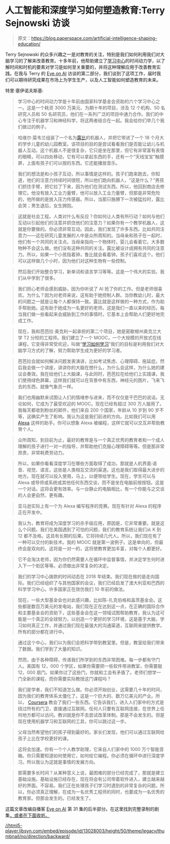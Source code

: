 # 人工智能和深度学习如何塑造教育:Terry Sejnowski 访谈

> 原文：<https://blog.paperspace.com/artificial-intelligence-shaping-education/>

Terry Sejnowski 的众多兴趣之一是对教育的关注，特别是我们如何利用我们对大脑学习的了解来改善教育。十多年前，他帮助建立了[学习中心](https://tdlc.ucsd.edu/tdlc2/index.php)的时间动力学，以了解时间和时机的要素对学习是如何至关重要的，并将这种理解应用于改善教育实践。在我与 Terry 的 [Eye on AI](https://www.eye-on.ai/podcast-031) 访谈的第二部分，我们谈到了这项工作，届时我们可以期待研究成果在市场上为学生生产，以及人工智能如何塑造教育的未来。

特里·塞伊诺夫斯基:

> 学习中心的时间动力学是十年前由国家科学基金会资助的六个学习中心之一。这是一个耗资 3000 万美元、为期十年的项目，涉及 12 个机构、50 名研究人员和 50 名研究员，他们在一系列广泛的项目中通力合作。我们的中心专注于机器学习和神经科学，将这两者结合在一起。我会给你们举几个我们做过的例子。

> 哈维尔·莫韦兰组装了一个名为[露比](https://www.researchgate.net/figure/Two-of-the-robots-developed-as-part-the-RUBI-project-Top-RUBI-1-the-first-prototype_fig1_224333381)的机器人，并把它带进了一个 18 个月大的学步儿童的幼儿园教室。该项目的目的是尝试看看我们是否能让幼儿与机器人互动。这个机器人不是很复杂，它只是坐在那里，但它有非常富有表情的眼睛，可以四处移动，它有可以拿起东西的手，还有一个“天线宝宝”触摸屏，上面有孩子们可以按的东西。它还能播放音乐。

> 我们的想法是和小孩子互动，所以事情是这样的。孩子们跑来跑去，你知道，他们的注意力持续时间很短，所以他们跑向机器人，“这是什么？”男孩们抓住手臂，把它拉了下来，因为他们在测试东西。所以，他回到商店去修理它。他没有放入工业力量臂，他可以放入工业力量臂，但那是非常危险的，他所做的是放入压力传感器。所以，当那只胳膊下一次被猛拉时，露比会哭；男生退后，女生拥抱。

> 这就是社会工程。人类对什么有反应？你如何让人类有所行动？如何与他们互动以引起他们的注意并抓住他们的注意力？如果你有一个教学机器人，这就是你要做的。你必须非常互动。因此，我们发现了许多东西。比如共同注意力——这在研究儿童发展的人中是众所周知的。当母亲和孩子在一起时，他们有一个共同的关注点。当母亲指向一个物体时，婴儿会看着它。大多数物种不会这么做。他们没有这种共同的关注。露比被设计成拥有共同的注意力。所以，如果一个小孩指着钟，鲁比就会看着钟。孩子们喜欢这个。他们可以这样做几个小时，因为他们对这种生物有一些控制。

> 然后我们开始整合学习，新单词和语言学习等等。这是一个伟大的实验。我们从中学到了很多。

> 我们担心老师会感到威胁，因为你听说了 AI 抢了你的工作。但是老师很喜欢。为什么？因为对老师来说，这有助于她控制人群。当你教幼儿时，最大的问题之一就是让每个人都保持一致。露比就是这样做的一种方式，作为助手帮助她。这有助于她成为一名更好的老师。这是我们一直以来的经历。每当我们做一些看起来会威胁到工作的事情时，它基本上会帮助人们更好地完成工作。

> 现在，我和芭芭拉·奥克利一起承担的第二个项目，她是密歇根州奥克兰大学 T2 分校的工程师。我们建立了一个 MOOC，一个大规模的开放式在线课程，它变得非常受欢迎，叫做“[学习如何学习](https://www.coursera.org/learn/learning-how-to-learn)”我们的目标是利用我们对大脑学习方式的了解，努力帮助学生成为更好的学习者。

> 芭芭拉会就如何解决问题发表演讲，比如考试焦虑、心理障碍、拖延症。然后我会做一个讲座，讲讲你的大脑在想什么，为什么会这样，为什么她的建议会奏效。我在给他们上大脑课，与此同时，芭芭拉在给他们上实践课，我们使用绿色屏幕，这样我们就可以在背景中有东西，神经元的图片，飞来飞去的东西，就像气象员一样。

> 我们也用幽默来试图让人们的情绪参与进来，而不仅仅是干巴巴的说话。无论如何，它成为了最受欢迎的 MOOC。现在已经有超过 300 万人服用了。我每天都收到粉丝的邮件，他们来自 200 个国家，年龄从 10 岁到 90 岁不等，这确实产生了影响。我认为这是我们前进的方向。比如我们可以用 [Alexa](https://developer.amazon.com/en-US/alexa) 这样的助手。你可以想象 Alexa 被编程，这样它就可以交互并帮助教育个人。

> 众所周知，到目前为止，最好的教育是与一个真正优秀的教育者和一个成人理解的孩子进行一对一的指导，并帮助他们克服心理障碍等等。但是那非常昂贵，非常耗费劳动力。

> 所以，如果你看看深度学习在哪些方面取得了成功，那就是人机界面:语音、视觉、语言。这些是人类相互交流的渠道。这也是我们取得最大进步的地方。现在就可以投入使用，马上，以便带给学生。现在，学生可以与 Alexa 或导师或系统或其他任何东西交谈，而不是坐在电脑前按按钮。这是一个对话。这将会更有效率。与一台静止的电脑相比，有一个你能与之交谈的人会更自然、更有趣。

> 亚马逊实际上有一个为 Alexa 编写程序的竞赛。现在有针对 Alexa 的程序正在开发中。

> 我认为，教育将成为深度学习的杀手级应用，原因是，它非常重要。就是这么个问题。我们在美国遇到了可怕的问题，我们的教育系统让我们从 K 到 12 都不及格。这具有长期的后果。它将持续几代人。所以，我们现在有了一种可以交付的新技术。我的 MOOC 就是第一波例子。这是单向的，但最终会是双向的。这将是一对一的，这将使教育更加丰富，对每个人都更好。

> 它不会淘汰老师，因为你仍然需要人在循环中监督事情，并决定学生何时进入下一个街区等等。必须做出非常复杂的决定。

> 我们的学习中心拨款的时间动态在 2018 年结束。我们现在做的是走向国际。我们已经组织了与其他国家的会议，我们已经启发了澳大利亚和巴西的科学学习中心。许多国家正在效仿我们 10 年前的做法。

> 现在，一些大型基金会也对此感兴趣，比如陈-扎克伯格和盖茨基金会。这些都是数百万美元的发电站，我们现在正在达到这一点，在正确的国际合作和主要基金会的资助下，这些基金会在这一领域试图帮助教育，我认为这可能是一个真正的全球努力，以创造一个更好的学习环境，这是基于大脑，学习如何真正工作，并通过我们现在最强大的沟通渠道，互联网来提供教学。所有的部分都在进行中。

> 通过这个中心，我们以为我们会把科学带到教室里。但是，教室给我们带来了数据。我们学到了大量的知识。

> 然而，由于各种障碍，传递我们所学到的东西非常困难。每一步都有守门人。美国有 12，000 个学区，如果你需要把一些软件带进教室，你需要敲 12，000 扇门。如果你过了这些门，你就和工会有矛盾了。老师们想学一门全新的课程，而你需要实际教授这门课程吗？

> 我们是学者，我们不知道怎么做。你必须开始创业，这需要几十年的时间，因为我们的教育体系太僵化了。这是一个巨大的、数万亿美元的产业。所以， [Coursera](https://www.coursera.org/) 教会了我们一些东西。它告诉我们，进入人们家中的方式是绕过所有的门卫，直接通过互联网。任何人只要有互联网连接，在世界上任何地方都可以访问。教训就是你不去尝试改革体制。那是不会发生的。但是现在使用机器学习和互联网的工具，你可以跳过这一步。

> 父母当然希望他们的孩子得到最好的。家长们发现，他们可以通过互联网给孩子上比在学校更好的课。

> 这将会加速。你有一个个人教学助理，它来自人们家中的 1000 万个智能音箱。你只需要知道如何使用它，如何给它编程。你必须在循环中进行深度学习。所以我认为这就是事情的发展方向。

> 那需要多长时间？从某种意义上说，最困难的部分已经完成了，那就是建立基础设施。基础设施已经存在，现在将会有公司带着软件进入，建立越来越好的界面。不容易。我们正在处理孩子们学习时遇到的非常复杂的问题。所以，你必须真正理解，在成为一名优秀工程师的同时，也要成为一名优秀的教育家。但那会发生的。已经发生了。

这篇文章改编自播客 [Eye on AI](https://www.eye-on.ai/) 第 31 集的后半部分。在这里找到完整录制的剧集[，或者在下面收听。](https://www.eye-on.ai/podcast-031)

[//html5-player.libsyn.com/embed/episode/id/13028003/height/50/theme/legacy/thumbnail/no/direction/backward/](//html5-player.libsyn.com/embed/episode/id/13028003/height/50/theme/legacy/thumbnail/no/direction/backward/)